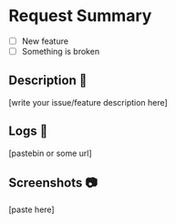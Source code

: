 # Request Summary
- [ ] New feature
- [ ] Something is broken
## Description :memo:
[write your issue/feature description here]
## Logs :page_with_curl:
[pastebin or some url]
## Screenshots :camera:
[paste here]
